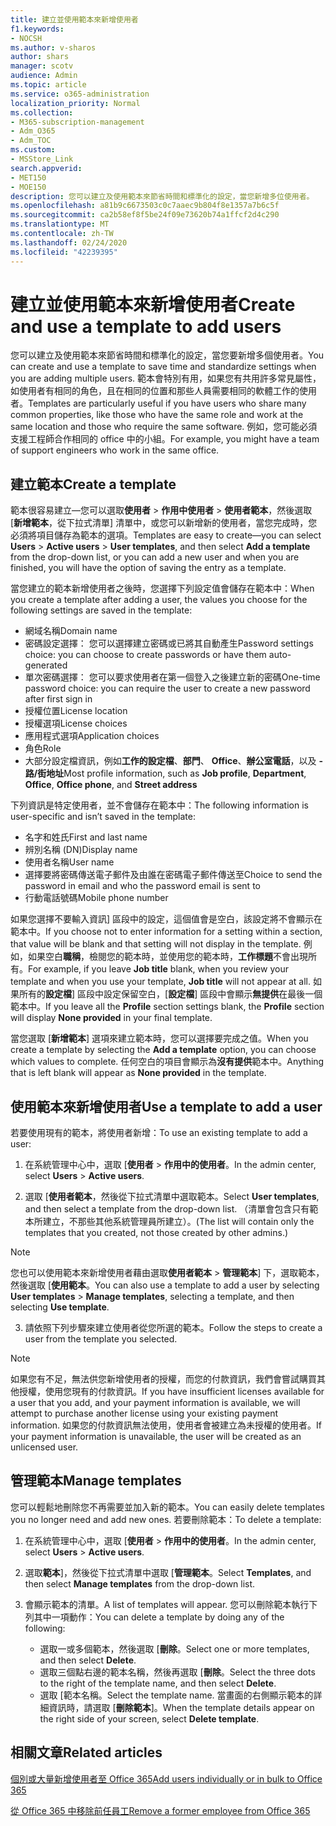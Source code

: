 ```yaml
---
title: 建立並使用範本來新增使用者
f1.keywords:
- NOCSH
ms.author: v-sharos
author: shars
manager: scotv
audience: Admin
ms.topic: article
ms.service: o365-administration
localization_priority: Normal
ms.collection:
- M365-subscription-management
- Adm_O365
- Adm_TOC
ms.custom:
- MSStore_Link
search.appverid:
- MET150
- MOE150
description: 您可以建立及使用範本來節省時間和標準化的設定，當您新增多位使用者。
ms.openlocfilehash: a81b9c6673503c0c7aaec9b804f8e1357a7b6c5f
ms.sourcegitcommit: ca2b58ef8f5be24f09e73620b74a1ffcf2d4c290
ms.translationtype: MT
ms.contentlocale: zh-TW
ms.lasthandoff: 02/24/2020
ms.locfileid: "42239395"
---
```

# <a name="create-and-use-a-template-to-add-users"></a><span data-ttu-id="eefa8-103">建立並使用範本來新增使用者</span><span class="sxs-lookup"><span data-stu-id="eefa8-103">Create and use a template to add users</span></span>

<span data-ttu-id="eefa8-104">您可以建立及使用範本來節省時間和標準化的設定，當您要新增多個使用者。</span><span class="sxs-lookup"><span data-stu-id="eefa8-104">You can create and use a template to save time and standardize settings when you are adding multiple users.</span></span> <span data-ttu-id="eefa8-105">範本會特別有用，如果您有共用許多常見屬性，如使用者有相同的角色，且在相同的位置和那些人員需要相同的軟體工作的使用者。</span><span class="sxs-lookup"><span data-stu-id="eefa8-105">Templates are particularly useful if you have users who share many common properties, like those who have the same role and work at the same location and those who require the same software.</span></span> <span data-ttu-id="eefa8-106">例如，您可能必須支援工程師合作相同的 office 中的小組。</span><span class="sxs-lookup"><span data-stu-id="eefa8-106">For example, you might have a team of support engineers who work in the same office.</span></span>  

## <a name="create-a-template"></a><span data-ttu-id="eefa8-107">建立範本</span><span class="sxs-lookup"><span data-stu-id="eefa8-107">Create a template</span></span>

<span data-ttu-id="eefa8-108">範本很容易建立&mdash;您可以選取**使用者** > **作用中使用者** > **使用者範本**，然後選取 [**新增範本**，從下拉式清單] 清單中，或您可以新增新的使用者，當您完成時，您必須將項目儲存為範本的選項。</span><span class="sxs-lookup"><span data-stu-id="eefa8-108">Templates are easy to create&mdash;you can select **Users** > **Active users** > **User templates**, and then select **Add a template** from the drop-down list, or you can add a new user and when you are finished, you will have the option of saving the entry as a template.</span></span>

<span data-ttu-id="eefa8-109">當您建立的範本新增使用者之後時，您選擇下列設定值會儲存在範本中：</span><span class="sxs-lookup"><span data-stu-id="eefa8-109">When you create a template after adding a user, the values you choose for the following settings are saved in the template:</span></span>

- <span data-ttu-id="eefa8-110">網域名稱</span><span class="sxs-lookup"><span data-stu-id="eefa8-110">Domain name</span></span>
- <span data-ttu-id="eefa8-111">密碼設定選擇： 您可以選擇建立密碼或已將其自動產生</span><span class="sxs-lookup"><span data-stu-id="eefa8-111">Password settings choice: you can choose to create passwords or have them auto-generated</span></span>
- <span data-ttu-id="eefa8-112">單次密碼選擇： 您可以要求使用者在第一個登入之後建立新的密碼</span><span class="sxs-lookup"><span data-stu-id="eefa8-112">One-time password choice: you can require the user to create a new password after first sign in</span></span>
- <span data-ttu-id="eefa8-113">授權位置</span><span class="sxs-lookup"><span data-stu-id="eefa8-113">License location</span></span>
- <span data-ttu-id="eefa8-114">授權選項</span><span class="sxs-lookup"><span data-stu-id="eefa8-114">License choices</span></span>
- <span data-ttu-id="eefa8-115">應用程式選項</span><span class="sxs-lookup"><span data-stu-id="eefa8-115">Application choices</span></span>
- <span data-ttu-id="eefa8-116">角色</span><span class="sxs-lookup"><span data-stu-id="eefa8-116">Role</span></span>
- <span data-ttu-id="eefa8-117">大部分設定檔資訊，例如**工作的設定檔**、**部門**、 **Office**、**辦公室電話**，以及 **-路/街地址**</span><span class="sxs-lookup"><span data-stu-id="eefa8-117">Most profile information, such as **Job profile**, **Department**, **Office**, **Office phone**, and **Street address**</span></span> 

<span data-ttu-id="eefa8-118">下列資訊是特定使用者，並不會儲存在範本中：</span><span class="sxs-lookup"><span data-stu-id="eefa8-118">The following information is user-specific and isn’t saved in the template:</span></span>

- <span data-ttu-id="eefa8-119">名字和姓氏</span><span class="sxs-lookup"><span data-stu-id="eefa8-119">First and last name</span></span>
- <span data-ttu-id="eefa8-120">辨別名稱 (DN)</span><span class="sxs-lookup"><span data-stu-id="eefa8-120">Display name</span></span>
- <span data-ttu-id="eefa8-121">使用者名稱</span><span class="sxs-lookup"><span data-stu-id="eefa8-121">User name</span></span>
- <span data-ttu-id="eefa8-122">選擇要將密碼傳送電子郵件及由誰在密碼電子郵件傳送至</span><span class="sxs-lookup"><span data-stu-id="eefa8-122">Choice to send the password in email and who the password email is sent to</span></span>
- <span data-ttu-id="eefa8-123">行動電話號碼</span><span class="sxs-lookup"><span data-stu-id="eefa8-123">Mobile phone number</span></span>

<span data-ttu-id="eefa8-124">如果您選擇不要輸入資訊] 區段中的設定，這個值會是空白，該設定將不會顯示在範本中。</span><span class="sxs-lookup"><span data-stu-id="eefa8-124">If you choose not to enter information for a setting within a section, that value will be blank and that setting will not display in the template.</span></span> <span data-ttu-id="eefa8-125">例如，如果空白**職稱**，檢閱您的範本時，並使用您的範本時，**工作標題**不會出現所有。</span><span class="sxs-lookup"><span data-stu-id="eefa8-125">For example, if you leave **Job title** blank, when you review your template and when you use your template, **Job title** will not appear at all.</span></span> <span data-ttu-id="eefa8-126">如果所有的**設定檔**] 區段中設定保留空白，[**設定檔**] 區段中會顯示**無提供**在最後一個範本中。</span><span class="sxs-lookup"><span data-stu-id="eefa8-126">If you leave all the **Profile** section settings blank, the **Profile** section will display **None provided** in your final template.</span></span>

<span data-ttu-id="eefa8-127">當您選取 [**新增範本**] 選項來建立範本時，您可以選擇要完成之值。</span><span class="sxs-lookup"><span data-stu-id="eefa8-127">When you create a template by selecting the **Add a template** option, you can choose which values to complete.</span></span> <span data-ttu-id="eefa8-128">任何空白的項目會顯示為**沒有提供**範本中。</span><span class="sxs-lookup"><span data-stu-id="eefa8-128">Anything that is left blank will appear as **None provided** in the template.</span></span>

## <a name="use-a-template-to-add-a-user"></a><span data-ttu-id="eefa8-129">使用範本來新增使用者</span><span class="sxs-lookup"><span data-stu-id="eefa8-129">Use a template to add a user</span></span>

<span data-ttu-id="eefa8-130">若要使用現有的範本，將使用者新增：</span><span class="sxs-lookup"><span data-stu-id="eefa8-130">To use an existing template to add a user:</span></span>

1. <span data-ttu-id="eefa8-131">在系統管理中心中，選取 [**使用者** > **作用中的使用者**。</span><span class="sxs-lookup"><span data-stu-id="eefa8-131">In the admin center, select **Users** > **Active users**.</span></span>

2. <span data-ttu-id="eefa8-132">選取 [**使用者範本**，然後從下拉式清單中選取範本。</span><span class="sxs-lookup"><span data-stu-id="eefa8-132">Select **User templates**, and then select a template from the drop-down list.</span></span> <span data-ttu-id="eefa8-133">（清單會包含只有範本所建立，不那些其他系統管理員所建立）。</span><span class="sxs-lookup"><span data-stu-id="eefa8-133">(The list will contain only the templates that you created, not those created by other admins.)</span></span>

 > [!NOTE]
 > <span data-ttu-id="eefa8-134">您也可以使用範本來新增使用者藉由選取**使用者範本** > **管理範本**] 下，選取範本，然後選取 [**使用範本**。</span><span class="sxs-lookup"><span data-stu-id="eefa8-134">You can also use a template to add a user by selecting **User templates** > **Manage templates**, selecting a template, and then selecting **Use template**.</span></span>

3. <span data-ttu-id="eefa8-135">請依照下列步驟來建立使用者從您所選的範本。</span><span class="sxs-lookup"><span data-stu-id="eefa8-135">Follow the steps to create a user from the template you selected.</span></span>

> [!NOTE]
> <span data-ttu-id="eefa8-136">如果您有不足，無法供您新增使用者的授權，而您的付款資訊，我們會嘗試購買其他授權，使用您現有的付款資訊。</span><span class="sxs-lookup"><span data-stu-id="eefa8-136">If you have insufficient licenses available for a user that you add, and your payment information is available, we will attempt to purchase another license using your existing payment information.</span></span> <span data-ttu-id="eefa8-137">如果您的付款資訊無法使用，使用者會被建立為未授權的使用者。</span><span class="sxs-lookup"><span data-stu-id="eefa8-137">If your payment information is unavailable, the user will be created as an unlicensed user.</span></span>

## <a name="manage-templates"></a><span data-ttu-id="eefa8-138">管理範本</span><span class="sxs-lookup"><span data-stu-id="eefa8-138">Manage templates</span></span>

<span data-ttu-id="eefa8-139">您可以輕鬆地刪除您不再需要並加入新的範本。</span><span class="sxs-lookup"><span data-stu-id="eefa8-139">You can easily delete templates you no longer need and add new ones.</span></span> <span data-ttu-id="eefa8-140">若要刪除範本：</span><span class="sxs-lookup"><span data-stu-id="eefa8-140">To delete a template:</span></span>

1. <span data-ttu-id="eefa8-141">在系統管理中心中，選取 [**使用者** > **作用中的使用者**。</span><span class="sxs-lookup"><span data-stu-id="eefa8-141">In the admin center, select **Users** > **Active users**.</span></span>

2. <span data-ttu-id="eefa8-142">選取**範本**]，然後從下拉式清單中選取 [**管理範本**。</span><span class="sxs-lookup"><span data-stu-id="eefa8-142">Select **Templates**, and then select **Manage templates** from the drop-down list.</span></span>

3. <span data-ttu-id="eefa8-143">會顯示範本的清單。</span><span class="sxs-lookup"><span data-stu-id="eefa8-143">A list of templates will appear.</span></span> <span data-ttu-id="eefa8-144">您可以刪除範本執行下列其中一項動作：</span><span class="sxs-lookup"><span data-stu-id="eefa8-144">You can delete a template by doing any of the following:</span></span>
    - <span data-ttu-id="eefa8-145">選取一或多個範本，然後選取 [**刪除**。</span><span class="sxs-lookup"><span data-stu-id="eefa8-145">Select one or more templates, and then select **Delete**.</span></span> 
    - <span data-ttu-id="eefa8-146">選取三個點右邊的範本名稱，然後再選取 [**刪除**。</span><span class="sxs-lookup"><span data-stu-id="eefa8-146">Select the three dots to the right of the template name, and then select **Delete**.</span></span>
    - <span data-ttu-id="eefa8-147">選取 [範本名稱。</span><span class="sxs-lookup"><span data-stu-id="eefa8-147">Select the template name.</span></span> <span data-ttu-id="eefa8-148">當畫面的右側顯示範本的詳細資訊時，請選取 [**刪除範本**]。</span><span class="sxs-lookup"><span data-stu-id="eefa8-148">When the template details appear on the right side of your screen, select **Delete template**.</span></span>

## <a name="related-articles"></a><span data-ttu-id="eefa8-149">相關文章</span><span class="sxs-lookup"><span data-stu-id="eefa8-149">Related articles</span></span>

[<span data-ttu-id="eefa8-150">個別或大量新增使用者至 Office 365</span><span class="sxs-lookup"><span data-stu-id="eefa8-150">Add users individually or in bulk to Office 365</span></span>](add-users.md)

[<span data-ttu-id="eefa8-151">從 Office 365 中移除前任員工</span><span class="sxs-lookup"><span data-stu-id="eefa8-151">Remove a former employee from Office 365</span></span>](remove-former-employee.md)
  